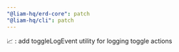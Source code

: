 ```yaml
---
"@liam-hq/erd-core": patch
"@liam-hq/cli": patch
---
```


📈 : add toggleLogEvent utility for logging toggle actions
